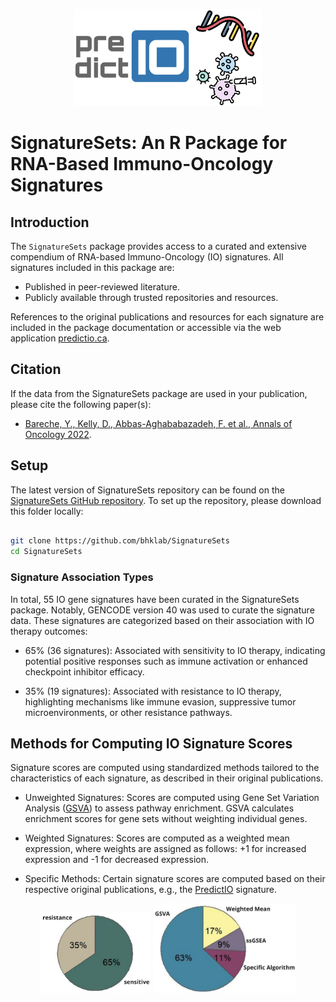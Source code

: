 <p align="center">
  <img width="300" src="utils/SignatureSets_Logo.jpg">
</p>


# SignatureSets: An R Package for RNA-Based Immuno-Oncology Signatures

## Introduction
    
The `SignatureSets` package provides access to a curated and extensive compendium of RNA-based Immuno-Oncology (IO) signatures. All signatures included in this package are:

- Published in peer-reviewed literature.
- Publicly available through trusted repositories and resources.

References to the original publications and resources for each signature are included in the package documentation or accessible via the web application [predictio.ca](https://predictio.ca/). 

## Citation 
                                                                  
If the data from the SignatureSets package are used in your publication, please cite the following paper(s):                                                                  
- [Bareche, Y., Kelly, D., Abbas-Aghababazadeh, F. et al., Annals of Oncology 2022](https://pubmed.ncbi.nlm.nih.gov/36055464/).
                                                                                                                            
## Setup
                                                                 
The latest version of SignatureSets repository can be found on the [SignatureSets GitHub repository](https://github.com/bhklab/SignatureSets). To set up the repository, please download this folder locally:

``` bash

git clone https://github.com/bhklab/SignatureSets
cd SignatureSets

```

### Signature Association Types

In total, 55 IO gene signatures have been curated in the SignatureSets package. Notably, GENCODE version 40 was used to curate the signature data. These signatures are categorized based on their association with IO therapy outcomes:

- 65% (36 signatures): Associated with sensitivity to IO therapy, indicating potential positive responses such as immune activation or enhanced checkpoint inhibitor efficacy.

- 35% (19 signatures): Associated with resistance to IO therapy, highlighting mechanisms like immune evasion, suppressive tumor microenvironments, or other resistance pathways.

                           
## Methods for Computing IO Signature Scores

Signature scores are computed using standardized methods tailored to the characteristics of each signature, as described in their original publications.

- Unweighted Signatures: Scores are computed using Gene Set Variation Analysis ([GSVA](https://bmcbioinformatics.biomedcentral.com/articles/10.1186/1471-2105-14-7)) to assess pathway enrichment. GSVA calculates enrichment scores for gene sets without weighting individual genes.

- Weighted Signatures: Scores are computed as a weighted mean expression, where weights are assigned as follows: +1 for increased expression and -1 for decreased expression. 

- Specific Methods: Certain signature scores are computed based on their respective original publications, e.g., the [PredictIO](https://pubmed.ncbi.nlm.nih.gov/36055464/) signature. 

<p align="center">
  <img width="35%" src="utils/SignatureSets_association.jpg" alt="SignatureSets Association">
  <img width="45%" src="utils/SignatureSets_method.jpg" alt="SignatureSets Method">
</p>
  
